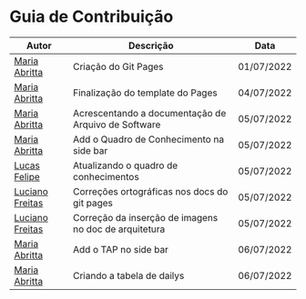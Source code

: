 # Guia de Contribuição

|  Autor | Descrição | Data |
|--|--|--|
| [Maria Abritta](https://github.com/MariaAbritta) | Criação do Git Pages | 01/07/2022|
| [Maria Abritta](https://github.com/MariaAbritta) | Finalização do template do Pages | 04/07/2022|
| [Maria Abritta](https://github.com/MariaAbritta) | Acrescentando a documentação de Arquivo de Software | 05/07/2022|
| [Maria Abritta](https://github.com/MariaAbritta) | Add o Quadro de Conhecimento na side bar | 05/07/2022|
| [Lucas Felipe](https://github.com/lucasfs1007) | Atualizando o quadro de conhecimentos | 05/07/2022|
| [Luciano Freitas](https://github.com/luciano-freitas-melo) | Correções ortográficas nos docs do git pages | 05/07/2022|
| [Luciano Freitas](https://github.com/luciano-freitas-melo) | Correção da inserção de imagens no doc de arquitetura | 05/07/2022|
| [Maria Abritta](https://github.com/MariaAbritta) | Add o TAP no side bar | 06/07/2022|
| [Maria Abritta](https://github.com/MariaAbritta) | Criando a tabela de dailys | 06/07/2022|


